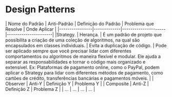 <h1> Design Patterns </h1>

| Nome do Padrão | Anti-Padrão | Definição do Padrão | Problema que Resolve | Onde Aplicar |
|----------------|-------------|---------------------|----------------------|
|Strategy.      | Herança.      | É um padrão de projeto que possibilita a criação de uma coleção de algoritmos, na qual são encapsulados em classes individuais.         | Evita a duplicação de código.        |  Pode ser aplicado sempre que você precisar lidar com diferentes comportamentos ou algoritmos de maneira flexível e modular. Ele ajuda a separar as responsabilidades e tornar o código mais organizado e extensível. Ex: Plataformas de pagamento online, como o PayPal, podem aplicar o Strategy para lidar com diferentes métodos de pagamento, como cartões de crédito, transferências bancárias e pagamentos móveis. |
| Observer      | Anti-Y      | Definição Y         | Problema Y           |
| Composite     | Anti-Z      | Definição Z         | Problema Z           |
| ...            | ...         | ...                 | ...                  |

